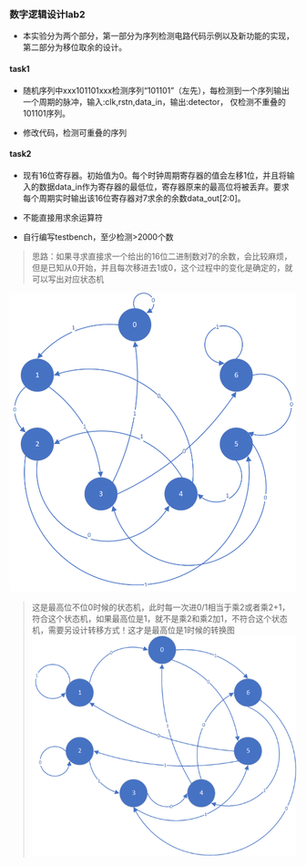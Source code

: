 ### 数字逻辑设计lab2
+ 本实验分为两个部分，第一部分为序列检测电路代码示例以及新功能的实现，第二部分为移位取余的设计。

#### task1
+ 随机序列中xxx101101xxx检测序列“101101”（左先），每检测到一个序列输出一个周期的脉冲，输入:clk,rstn,data_in，输出:detector， 仅检测不重叠的101101序列。


+ 修改代码，检测可重叠的序列


#### task2
+ 现有16位寄存器。初始值为0。每个时钟周期寄存器的值会左移1位，并且将输入的数据data_in作为寄存器的最低位，寄存器原来的最高位将被丢弃。要求每个周期实时输出该16位寄存器对7求余的余数data_out[2:0]。

+ 不能直接用求余运算符
+ 自行编写testbench，至少检测>2000个数
> 思路：如果寻求直接求一个给出的16位二进制数对7的余数，会比较麻烦，但是已知从0开始，并且每次移进去1或0，这个过程中的变化是确定的，就可以写出对应状态机

![Alt Image](FSM1.png) 

> 这是最高位不位0时候的状态机，此时每一次进0/1相当于乘2或者乘2+1，符合这个状态机，如果最高位是1，就不是乘2和乘2加1，不符合这个状态机，需要另设计转移方式！这才是最高位是1时候的转换图
![Alt Image](FSM2.png) 